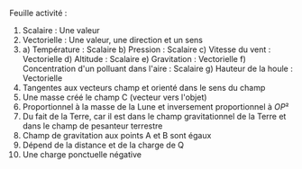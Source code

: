 Feuille activité :
1) Scalaire : Une valeur
2) Vectorielle : Une valeur, une direction et un sens
3) a) Température : Scalaire
b) Pression : Scalaire
c) Vitesse du vent : Vectorielle
d) Altitude : Scalaire
e) Gravitation : Vectorielle
f) Concentration d'un polluant dans l'aire : Scalaire
g) Hauteur de la houle : Vectorielle
4) Tangentes aux vecteurs champ et orienté dans le sens du champ
5) Une masse créé le champ C (vecteur vers l'objet)
6) Proportionnel à la masse de la Lune et inversement proportionnel à $OP²$
7) Du fait de la Terre, car il est dans le champ gravitationnel de la Terre et dans le champ de pesanteur terrestre
8) Champ de gravitation aux points A et B sont égaux
9) Dépend de la distance et de la charge de Q
10) Une charge ponctuelle négative